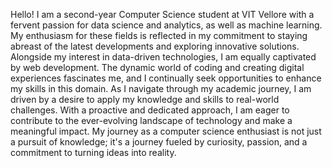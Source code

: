 Hello! I am a second-year Computer Science student at VIT Vellore with a fervent passion for data science and analytics, as well as machine learning. My enthusiasm for these fields is reflected in my commitment to staying abreast of the latest developments and exploring innovative solutions. Alongside my interest in data-driven technologies, I am equally captivated by web development. The dynamic world of coding and creating digital experiences fascinates me, and I continually seek opportunities to enhance my skills in this domain. As I navigate through my academic journey, I am driven by a desire to apply my knowledge and skills to real-world challenges. With a proactive and dedicated approach, I am eager to contribute to the ever-evolving landscape of technology and make a meaningful impact. My journey as a computer science enthusiast is not just a pursuit of knowledge; it's a journey fueled by curiosity, passion, and a commitment to turning ideas into reality.
